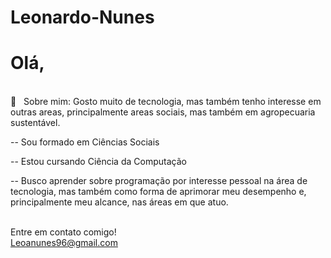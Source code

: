 # Leonardo-Nunes

# Olá,
 <br/> 💬  &nbsp; Sobre mim: Gosto muito de tecnologia, mas também tenho interesse em outras areas, principalmente areas sociais, mas também em agropecuaria sustentável.

<p> -- Sou formado em Ciências Sociais </p>
<p> -- Estou cursando Ciência da Computação </p>
<p>-- Busco aprender sobre programação por interesse pessoal na área de tecnologia, mas também como forma de aprimorar meu desempenho e, principalmente meu alcance, nas áreas em que atuo. </p>

<br/>Entre em contato comigo!
<br/> Leoanunes96@gmail.com